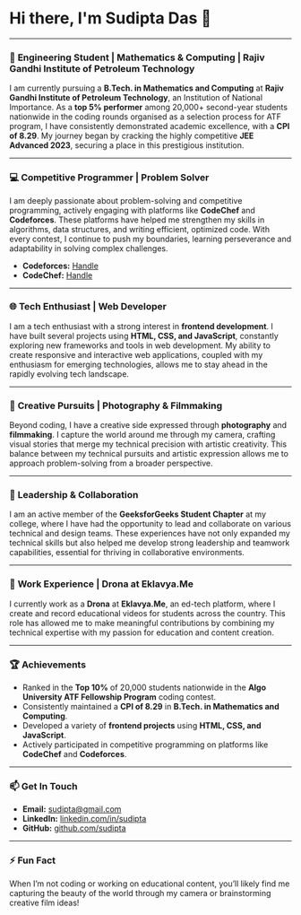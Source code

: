 # Hi there, I'm Sudipta Das 👋

---

### 🏫 **Engineering Student | Mathematics & Computing | Rajiv Gandhi Institute of Petroleum Technology**

I am currently pursuing a **B.Tech. in Mathematics and Computing** at **Rajiv Gandhi Institute of Petroleum Technology**, an Institution of National Importance. As a **top 5% performer** among 20,000+ second-year students nationwide in the coding rounds organised as a selection process for ATF program, I have consistently demonstrated academic excellence, with a **CPI of 8.29**. My journey began by cracking the highly competitive **JEE Advanced 2023**, securing a place in this prestigious institution.

---

### 💻 **Competitive Programmer | Problem Solver**

I am deeply passionate about problem-solving and competitive programming, actively engaging with platforms like **CodeChef** and **Codeforces**. These platforms have helped me strengthen my skills in algorithms, data structures, and writing efficient, optimized code. With every contest, I continue to push my boundaries, learning perseverance and adaptability in solving complex challenges.

- **Codeforces:** [Handle](https://codeforces.com/profile/sdass1918)
- **CodeChef:** [Handle](https://www.codechef.com/users/s_dass1918)

---

### 🌐 **Tech Enthusiast | Web Developer**

I am a tech enthusiast with a strong interest in **frontend development**. I have built several projects using **HTML, CSS, and JavaScript**, constantly exploring new frameworks and tools in web development. My ability to create responsive and interactive web applications, coupled with my enthusiasm for emerging technologies, allows me to stay ahead in the rapidly evolving tech landscape.

---

### 🎥 **Creative Pursuits | Photography & Filmmaking**

Beyond coding, I have a creative side expressed through **photography** and **filmmaking**. I capture the world around me through my camera, crafting visual stories that merge my technical precision with artistic creativity. This balance between my technical pursuits and artistic expression allows me to approach problem-solving from a broader perspective.

---

### 🌟 **Leadership & Collaboration**

I am an active member of the **GeeksforGeeks Student Chapter** at my college, where I have had the opportunity to lead and collaborate on various technical and design teams. These experiences have not only expanded my technical skills but also helped me develop strong leadership and teamwork capabilities, essential for thriving in collaborative environments.

---

### 🚀 **Work Experience | Drona at Eklavya.Me**

I currently work as a **Drona** at **Eklavya.Me**, an ed-tech platform, where I create and record educational videos for students across the country. This role has allowed me to make meaningful contributions by combining my technical expertise with my passion for education and content creation.

---

### 🏆 **Achievements**

- Ranked in the **Top 10%** of 20,000 students nationwide in the **Algo University ATF Fellowship Program** coding contest.
- Consistently maintained a **CPI of 8.29** in **B.Tech. in Mathematics and Computing**.
- Developed a variety of **frontend projects** using **HTML, CSS, and JavaScript**.
- Actively participated in competitive programming on platforms like **CodeChef** and **Codeforces**.

---

### 📫 **Get In Touch**

- **Email:** [sudipta@gmail.com](mailto:sd1216826@gmail.com)
- **LinkedIn:** [linkedin.com/in/sudipta](https://www.linkedin.com/in/sudipta-das19/)
- **GitHub:** [github.com/sudipta](https://github.com/sdass1918)

---

### ⚡ **Fun Fact**

When I’m not coding or working on educational content, you’ll likely find me capturing the beauty of the world through my camera or brainstorming creative film ideas!
